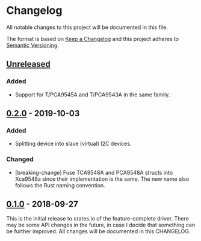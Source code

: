 # Changelog

All notable changes to this project will be documented in this file.

The format is based on [Keep a Changelog](http://keepachangelog.com/en/1.0.0/)
and this project adheres to [Semantic Versioning](http://semver.org/spec/v2.0.0.html).

## [Unreleased]

### Added
- Support for T/PCA9545A and T/PCA9543A in the same family.

## [0.2.0] - 2019-10-03

### Added
- Splitting device into slave (virtual) I2C devices.

### Changed
- [breaking-change] Fuse TCA9548A and PCA9548A structs into Xca9548a since
  their implementation is the same. The new name also follows the Rust
  naming convention.

## [0.1.0] - 2018-09-27

This is the initial release to crates.io of the feature-complete driver. There
may be some API changes in the future, in case I decide that something can be
further improved. All changes will be documented in this CHANGELOG.

[Unreleased]: https://github.com/eldruin/xca9548a-rs/compare/v0.2.0...HEAD
[0.2.0]: https://github.com/eldruin/xca9548a-rs/compare/v0.1.0...v0.2.0
[0.1.0]: https://github.com/eldruin/xca9548a-rs/releases/tag/v0.1.0


